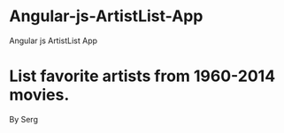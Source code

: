 Angular-js-ArtistList-App
==========================

Angular js ArtistList App

List favorite artists from 1960-2014 movies.
=======


By Serg